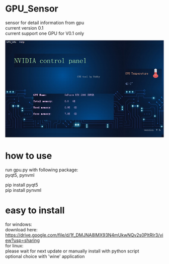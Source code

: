 # GPU_Sensor
sensor for detail information from gpu<br/> 
current version 0.1<br/> 
current support one GPU for V0.1 only<br/> 

![image](https://github.com/qq1499412503/GPU_Sensor/blob/main/example.PNG)

# how to use
run gpu.py with following package: <br/> 
pyqt5, pynvml<br/> 

pip install pyqt5<br/> 
pip install pynvml<br/> 

# easy to install 
for windows:<br/> 
  download here:<br/> 
  https://drive.google.com/file/d/1f_DMJNA8lMX93N4mUkwNQv2s0PltRIr3/view?usp=sharing  <br/> 
for linux:<br/> 
  please wait for next update or manually install with python script<br/> 
  optional choice with 'wine' application<br/> 
  
  
